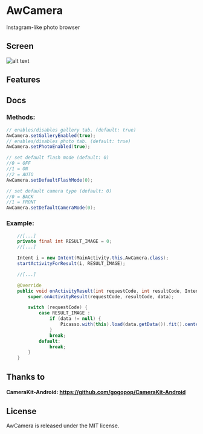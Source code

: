 # AwCamera
Instagram-like photo browser
## Screen
![alt text](http://www.lucabarbara.com/awcamera/screen1.png)
## Features

## Docs
### Methods:
```java
// enables/disables gallery tab. (default: true)
AwCamera.setGalleryEnabled(true); 
// enables/disables photo tab. (default: true)
AwCamera.setPhotoEnabled(true);   

// set default flash mode (default: 0)
//0 = OFF
//1 = ON
//2 = AUTO
AwCamera.setDefaultFlashMode(0); 

// set default camera type (default: 0)
//0 = BACK
//1 = FRONT
AwCamera.setDefaultCameraMode(0); 

```
### Example:
```java
    //[...]
    private final int RESULT_IMAGE = 0;
    //[...]

    Intent i = new Intent(MainActivity.this,AwCamera.class);
    startActivityForResult(i, RESULT_IMAGE);

    //[...]

    @Override
    public void onActivityResult(int requestCode, int resultCode, Intent data) {
        super.onActivityResult(requestCode, resultCode, data);

        switch (requestCode) {
            case RESULT_IMAGE :
                if (data != null) {
                    Picasso.with(this).load(data.getData()).fit().centerCrop().into(mImageView);
                }
                break;
            default:
                break;
        }
    }
```

## Thanks to
#### CameraKit-Android: https://github.com/gogopop/CameraKit-Android

## License
AwCamera is released under the MIT license.
